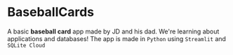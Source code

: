 # BaseballCards
A basic **baseball card** app made by JD and his dad. We're learning about applications and databases! The app is made in `Python` using `Streamlit` and `SQLite Cloud`
